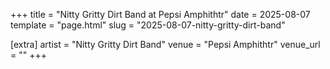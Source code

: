 +++
title = "Nitty Gritty Dirt Band at Pepsi Amphithtr"
date = 2025-08-07
template = "page.html"
slug = "2025-08-07-nitty-gritty-dirt-band"

[extra]
artist = "Nitty Gritty Dirt Band"
venue = "Pepsi Amphithtr"
venue_url = ""
+++
